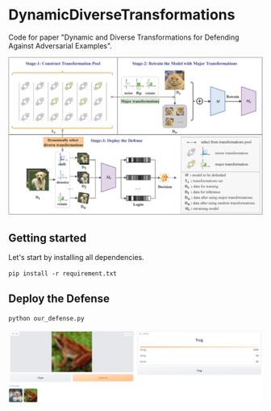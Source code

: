 # DynamicDiverseTransformations
Code for paper "Dynamic and Diverse Transformations for Defending Against Adversarial Examples".

![](./files/main.png)

## Getting started

Let's start by installing all dependencies.

`pip install -r requirement.txt`

## Deploy the Defense

`python our_defense.py` 

![](./files/example.png)



